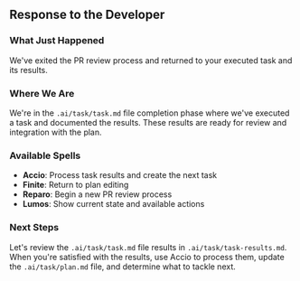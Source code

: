 ## Response to the Developer

### What Just Happened

We've exited the PR review process and returned to your executed task and its results.

### Where We Are

We're in the `.ai/task/task.md` file completion phase where we've executed a task and documented the results. These results are ready for review and integration with the plan.

### Available Spells

- **Accio**: Process task results and create the next task
- **Finite**: Return to plan editing
- **Reparo**: Begin a new PR review process
- **Lumos**: Show current state and available actions

### Next Steps

Let's review the `.ai/task/task.md` file results in `.ai/task/task-results.md`. When you're satisfied with the results, use Accio to process them, update the `.ai/task/plan.md` file, and determine what to tackle next.
